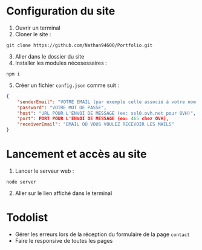 # Configuration du site

1. Ouvrir un terminal
2. Cloner le site :

```
git clone https://github.com/Nathan94600/Portfolio.git
```

3. Aller dans le dossier du site
4. Installer les modules nécesessaires :

```
npm i
```

5. Créer un fichier `config.json` comme suit :

```json
{
	"senderEmail": "VOTRE EMAIL (par exemple celle associé à votre nom de domaine)",
	"password": "VOTRE MOT DE PASSE",
	"host": "URL POUR L'ENVOI DE MESSAGE (ex: ssl0.ovh.net pour OVH)",
	"port": PORT POUR L'ENVOI DE MESSAGE (ex: 465 chez OVH),
	"receiverEmail": "EMAIL OÙ VOUS VOULEZ RECEVOIR LES MAILS"
}
```

# Lancement et accès au site

1. Lancer le serveur web :

```
node server
```

2. Aller sur le lien affiché dans le terminal

# Todolist

- Gérer les erreurs lors de la réception du formulaire de la page `contact`
- Faire le responsive de toutes les pages